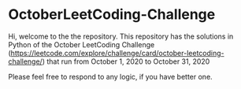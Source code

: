 # OctoberLeetCoding-Challenge

Hi, welcome to the the repository. This repository has the solutions in Python of the October LeetCoding Challenge (https://leetcode.com/explore/challenge/card/october-leetcoding-challenge/) that run from October 1, 2020 to October 31, 2020

Please feel free to respond to any logic, if you have better one.
